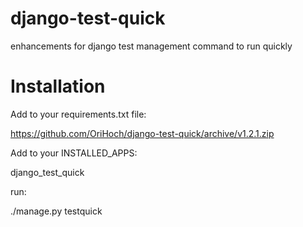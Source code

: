 # django-test-quick
enhancements for django test management command to run quickly

# Installation
Add to your requirements.txt file:

https://github.com/OriHoch/django-test-quick/archive/v1.2.1.zip

Add to your INSTALLED_APPS:

django_test_quick

run:

./manage.py testquick

